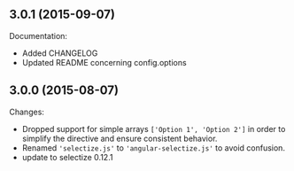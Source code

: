 ## 3.0.1 (2015-09-07)

Documentation:

  - Added CHANGELOG
  - Updated README concerning config.options

## 3.0.0 (2015-08-07)

Changes:

  - Dropped support for simple arrays `['Option 1', 'Option 2']` in order to simplify the directive and ensure consistent behavior.
  - Renamed `'selectize.js'` to `'angular-selectize.js'` to avoid confusion.
  - update to selectize 0.12.1